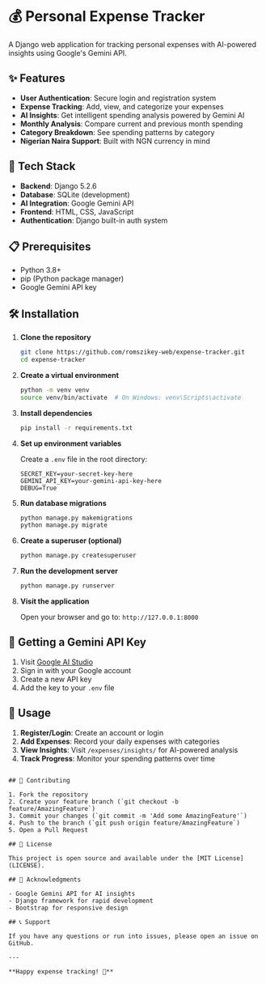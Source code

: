 # 💰 Personal Expense Tracker

A Django web application for tracking personal expenses with AI-powered insights using Google's Gemini API.

## ✨ Features

- **User Authentication**: Secure login and registration system
- **Expense Tracking**: Add, view, and categorize your expenses
- **AI Insights**: Get intelligent spending analysis powered by Gemini AI
- **Monthly Analysis**: Compare current and previous month spending
- **Category Breakdown**: See spending patterns by category
- **Nigerian Naira Support**: Built with NGN currency in mind

## 🚀 Tech Stack

- **Backend**: Django 5.2.6
- **Database**: SQLite (development)
- **AI Integration**: Google Gemini API
- **Frontend**: HTML, CSS, JavaScript
- **Authentication**: Django built-in auth system

## 📋 Prerequisites

- Python 3.8+
- pip (Python package manager)
- Google Gemini API key

## 🛠️ Installation

1. **Clone the repository**
   ```bash
   git clone https://github.com/romszikey-web/expense-tracker.git
   cd expense-tracker
   ```

2. **Create a virtual environment**
   ```bash
   python -m venv venv
   source venv/bin/activate  # On Windows: venv\Scripts\activate
   ```

3. **Install dependencies**
   ```bash
   pip install -r requirements.txt
   ```

4. **Set up environment variables**
   
   Create a `.env` file in the root directory:
   ```env
   SECRET_KEY=your-secret-key-here
   GEMINI_API_KEY=your-gemini-api-key-here
   DEBUG=True
   ```

5. **Run database migrations**
   ```bash
   python manage.py makemigrations
   python manage.py migrate
   ```

6. **Create a superuser (optional)**
   ```bash
   python manage.py createsuperuser
   ```

7. **Run the development server**
   ```bash
   python manage.py runserver
   ```

8. **Visit the application**
   
   Open your browser and go to: `http://127.0.0.1:8000`

## 🔑 Getting a Gemini API Key

1. Visit [Google AI Studio](https://aistudio.google.com/)
2. Sign in with your Google account
3. Create a new API key
4. Add the key to your `.env` file

## 📱 Usage

1. **Register/Login**: Create an account or login
2. **Add Expenses**: Record your daily expenses with categories
3. **View Insights**: Visit `/expenses/insights/` for AI-powered analysis
4. **Track Progress**: Monitor your spending patterns over time

```

## 🤝 Contributing

1. Fork the repository
2. Create your feature branch (`git checkout -b feature/AmazingFeature`)
3. Commit your changes (`git commit -m 'Add some AmazingFeature'`)
4. Push to the branch (`git push origin feature/AmazingFeature`)
5. Open a Pull Request

## 📝 License

This project is open source and available under the [MIT License](LICENSE).

## 🙏 Acknowledgments

- Google Gemini API for AI insights
- Django framework for rapid development
- Bootstrap for responsive design

## 📞 Support

If you have any questions or run into issues, please open an issue on GitHub.

---

**Happy expense tracking! 💸**